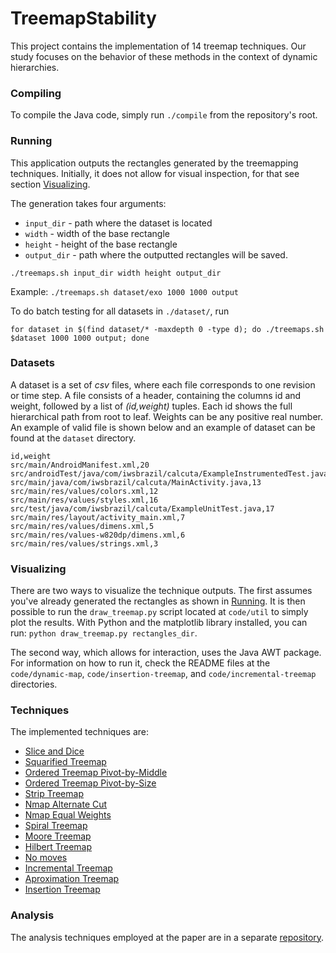 # TreemapStability
This project contains the implementation of 14 treemap techniques. Our study focuses on the behavior of these methods in the context of dynamic hierarchies.

### Compiling
To compile the Java code, simply run  `./compile`  from the repository's root.

### Running
This application outputs the rectangles generated by the treemapping techniques. Initially, it does not allow for visual inspection, for that see section [Visualizing](#visualizing).

The generation takes four arguments:
- `input_dir` - path where the dataset is located
- `width` - width of the base rectangle
- `height` - height of the base rectangle
- `output_dir` - path where the outputted rectangles will be saved.

`./treemaps.sh input_dir width height output_dir`

Example: `./treemaps.sh dataset/exo 1000 1000 output`

To do batch testing for all datasets in `./dataset/`, run

`for dataset in $(find dataset/* -maxdepth 0 -type d); do ./treemaps.sh $dataset 1000 1000 output; done`  

### Datasets
A dataset is a set of _csv_ files, where each file corresponds to one revision or time step. A file consists of a header, containing the columns id and weight, followed by a list of _(id,weight)_ tuples. Each id shows the full hierarchical path from root to leaf. Weights can be any positive real number. An example of valid file is shown below and an example of dataset can be found at the `dataset` directory.

```
id,weight
src/main/AndroidManifest.xml,20
src/androidTest/java/com/iwsbrazil/calcuta/ExampleInstrumentedTest.java,26
src/main/java/com/iwsbrazil/calcuta/MainActivity.java,13
src/main/res/values/colors.xml,12
src/main/res/values/styles.xml,16
src/test/java/com/iwsbrazil/calcuta/ExampleUnitTest.java,17
src/main/res/layout/activity_main.xml,7
src/main/res/values/dimens.xml,5
src/main/res/values-w820dp/dimens.xml,6
src/main/res/values/strings.xml,3
```

### Visualizing
There are two ways to visualize the technique outputs.
The first assumes you've already generated the rectangles as shown in [Running](#running). It is then possible to run the `draw_treemap.py` script located at `code/util` to simply plot the results. With Python and the matplotlib library installed, you can run: `python draw_treemap.py rectangles_dir`.

The second way, which allows for interaction, uses the Java AWT package. For information on how to run it, check the README files at the `code/dynamic-map`, `code/insertion-treemap`, and `code/incremental-treemap` directories.

### Techniques
The implemented techniques are:

- [Slice and Dice](https://dl.acm.org/citation.cfm?id=115768)
- [Squarified Treemap](https://link.springer.com/chapter/10.1007/978-3-7091-6783-0_4)
- [Ordered Treemap Pivot-by-Middle](https://dl.acm.org/citation.cfm?id=857710)
- [Ordered Treemap Pivot-by-Size](https://dl.acm.org/citation.cfm?id=857710)
- [Strip Treemap](https://dl.acm.org/citation.cfm?id=857710)
- [Nmap Alternate Cut](http://ieeexplore.ieee.org/document/6876012/)
- [Nmap Equal Weights](http://ieeexplore.ieee.org/document/6876012/)
- [Spiral Treemap](http://ieeexplore.ieee.org/document/4376152/)
- [Moore Treemap](http://ieeexplore.ieee.org/document/6185545/?reload=true)
- [Hilbert Treemap](http://ieeexplore.ieee.org/document/6185545/?reload=true)
- [No moves](https://www.scopus.com/record/display.uri?eid=2-s2.0-85028715864&origin=inward&txGid=79d555d432fb4591ed03215553ac3a72)
- [Incremental Treemap](https://www.scopus.com/record/display.uri?eid=2-s2.0-85028715864&origin=inward&txGid=79d555d432fb4591ed03215553ac3a72)
- [Aproximation Treemap]()
- [Insertion Treemap](https://github.com/EduardoVernier/insertion-treemap)


### Analysis
The analysis techniques employed at the paper are in a separate [repository](https://github.com/EduardoVernier/metric-processor).
